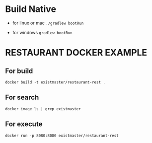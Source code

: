 # Build Native

- for linux or mac
`./gradlew bootRun`

- for windows
`gradlew bootRun`

# RESTAURANT DOCKER EXAMPLE

## For build
`docker build -t existmaster/restaurant-rest .`

## For search
`docker image ls | grep existmaster`

## For execute
`docker run -p 8080:8080 existmaster/restaurant-rest`   
